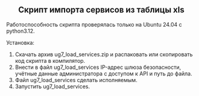 <h2 align="center">Скрипт импорта сервисов из таблицы xls</h2>

Работоспособность скрипта проверялась только на Ubuntu 24.04 с python3.12.<br>

Установка:
1. Скачать архив ug7_load_services.zip и распаковать или скопировать код скрипта в компилятор.
2. Внести в файл ug7_load_services IP-адрес шлюза безопасности, учётные данные администратора с доступом к API и путь до файла.
3. Файл ug7_load_services сделать исполняемым.
4. Запустить ug7_load_services.